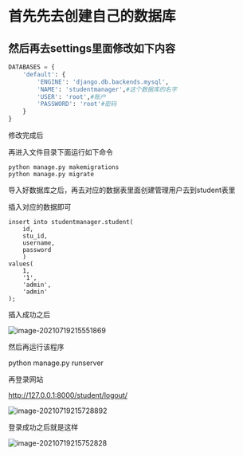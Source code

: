# 首先先去创建自己的数据库

## 然后再去settings里面修改如下内容

```python
DATABASES = {
    'default': {
        'ENGINE': 'django.db.backends.mysql',
        'NAME': 'studentmanager',#这个数据库的名字
        'USER': 'root',#账户
        'PASSWORD': 'root'#密码
    }
}
```

修改完成后

再进入文件目录下面运行如下命令

```
python manage.py makemigrations
python manage.py migrate
```

导入好数据库之后，再去对应的数据表里面创建管理用户去到student表里

插入对应的数据即可

```mysql
insert into studentmanager.student(
	id,
    stu_id,
    username,
    password
    )
values(
	1,
    '1',
    'admin',
    'admin'
);
```

插入成功之后

![image-20210719215551869](https://cdn.jsdelivr.net/gh/13060923171/images@main/img/image-20210719215551869.png)

然后再运行该程序

python manage.py runserver

再登录网站

http://127.0.0.1:8000/student/logout/

![image-20210719215728892](https://cdn.jsdelivr.net/gh/13060923171/images@main/img/image-20210719215728892.png)

登录成功之后就是这样

![image-20210719215752828](https://cdn.jsdelivr.net/gh/13060923171/images@main/img/image-20210719215752828.png)
